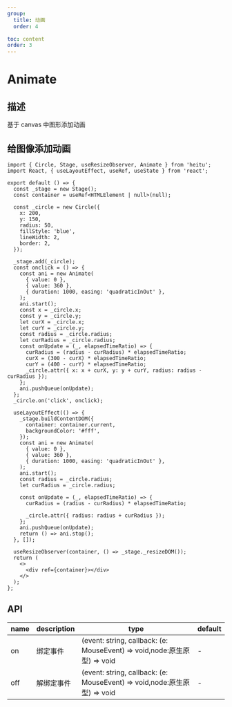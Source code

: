 ```yaml
---
group:
  title: 动画
  order: 4

toc: content
order: 3
---
```


# Animate

## 描述

基于 canvas 中图形添加动画

## 给图像添加动画

```tsx
import { Circle, Stage, useResizeObserver, Animate } from 'heitu';
import React, { useLayoutEffect, useRef, useState } from 'react';

export default () => {
  const _stage = new Stage();
  const container = useRef<HTMLElement | null>(null);

  const _circle = new Circle({
    x: 200,
    y: 150,
    radius: 50,
    fillStyle: 'blue',
    lineWidth: 2,
    border: 2,
  });

  _stage.add(_circle);
  const onclick = () => {
    const ani = new Animate(
      { value: 0 },
      { value: 360 },
      { duration: 1000, easing: 'quadraticInOut' },
    );
    ani.start();
    const x = _circle.x;
    const y = _circle.y;
    let curX = _circle.x;
    let curY = _circle.y;
    const radius = _circle.radius;
    let curRadius = _circle.radius;
    const onUpdate = (_, elapsedTimeRatio) => {
      curRadius = (radius - curRadius) * elapsedTimeRatio;
      curX = (300 - curX) * elapsedTimeRatio;
      curY = (400 - curY) * elapsedTimeRatio;
      _circle.attr({ x: x + curX, y: y + curY, radius: radius - curRadius });
    };
    ani.pushQueue(onUpdate);
  };
  _circle.on('click', onclick);

  useLayoutEffect(() => {
    _stage.buildContentDOM({
      container: container.current,
      backgroundColor: '#fff',
    });
    const ani = new Animate(
      { value: 0 },
      { value: 360 },
      { duration: 1000, easing: 'quadraticInOut' },
    );
    ani.start();
    const radius = _circle.radius;
    let curRadius = _circle.radius;

    const onUpdate = (_, elapsedTimeRatio) => {
      curRadius = (radius - curRadius) * elapsedTimeRatio;

      _circle.attr({ radius: radius + curRadius });
    };
    ani.pushQueue(onUpdate);
    return () => ani.stop();
  }, []);

  useResizeObserver(container, () => _stage._resizeDOM());
  return (
    <>
      <div ref={container}></div>
    </>
  );
};
```

## API

| name | description | type                                                                     | default |
| ---- | ----------- | ------------------------------------------------------------------------ | ------- |
| on   | 绑定事件    | (event: string, callback: (e: MouseEvent) => void,node:原生原型) => void | -       |
| off  | 解绑定事件  | (event: string, callback: (e: MouseEvent) => void,node:原生原型) => void | -       |
